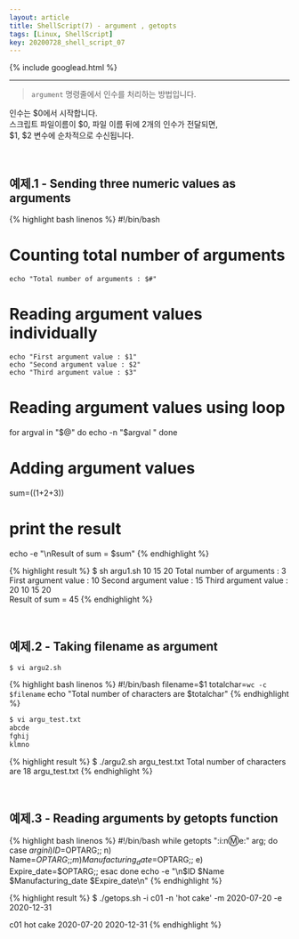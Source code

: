 ```yaml
---
layout: article
title: ShellScript(7) - argument , getopts
tags: [Linux, ShellScript]
key: 20200728_shell_script_07
---
```


{% include googlead.html %}

---

> `argument` 명령줄에서 인수를 처리하는 방법입니다.<br>

인수는 $0에서 시작합니다.  
스크립트 파일이름이 $0, 파일 이름 뒤에 2개의 인수가 전달되면,  
$1, $2 변수에 순차적으로 수신됩니다.

<br>

## 예제.1 - Sending three numeric values as arguments

{% highlight bash linenos %}
#!/bin/bash

# Counting total number of arguments
    echo "Total number of arguments : $#"

# Reading argument values individually
    echo "First argument value : $1"
    echo "Second argument value : $2"
    echo "Third argument value : $3"

# Reading argument values using loop
for argval in "$@"
do
    echo -n "$argval  "
done

# Adding argument values
sum=$(($1+$2+$3))

# print the result
echo -e "\nResult of sum = $sum"
{% endhighlight %}

{% highlight result %}
$ sh argu1.sh 10 15 20
Total number of arguments : 3
First argument value : 10
Second argument value : 15
Third argument value : 20
10  15  20  
Result of sum = 45
{% endhighlight %}

<br>

## 예제.2 - Taking filename as argument

```bash
$ vi argu2.sh
```

{% highlight bash linenos %}
#!/bin/bash
filename=$1
totalchar=`wc -c $filename`
    echo "Total number of characters are $totalchar"
{% endhighlight %}

```bash
$ vi argu_test.txt
abcde
fghij
klmno
```
{% highlight result %}
$ ./argu2.sh argu_test.txt
Total number of characters are 18 argu_test.txt
{% endhighlight %}

<br>

## 예제.3 - Reading arguments by getopts function

{% highlight bash linenos %}
#!/bin/bash
while getopts ":i:n:m:e:" arg; do
  case $arg in
    i) ID=$OPTARG;;
    n) Name=$OPTARG;;
    m) Manufacturing_date=$OPTARG;;
    e) Expire_date=$OPTARG;;
  esac
done
echo -e "\n$ID  $Name   $Manufacturing_date $Expire_date\n"
{% endhighlight %}

{% highlight result %}
$ ./getops.sh -i c01 -n 'hot cake' -m 2020-07-20 -e 2020-12-31

c01  hot cake   2020-07-20 2020-12-31
{% endhighlight %}
